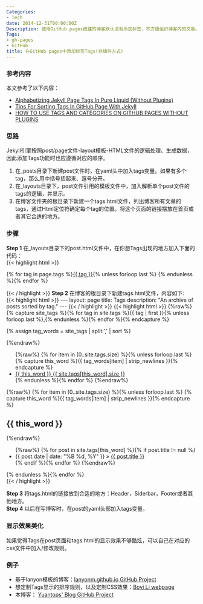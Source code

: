 ```yaml
---
Categories:
- Tech
date: 2014-12-31T00:00:00Z
Description: 使用GitHub pages搭建的博客默认没有添加标签，不方便组织博客内的文章。本文介绍如何通过改动模板文件，在博客内加入标签功能，使博客按照自己的心意组织起来。
Tags:
- gh-pages
- GitHub
title: 在GitHub pages中添加标签Tags(非插件方式)
---
```


### 参考内容
本文参考了以下内容：  

* [Alphabetizing Jekyll Page Tags In Pure Liquid (Without Plugins)](http://blog.lanyonm.org/articles/2013/11/21/alphabetize-jekyll-page-tags-pure-liquid.html)   
* [Tips For Sorting Tags In GitHub Page With Jekyll](http://boylee.me/development/2014/11/20/Tips-For-Sorting-Tags-In-GitHub-Page-With-Jekyll/)     
* [HOW TO USE TAGS AND CATEGORIES ON GITHUB PAGES WITHOUT PLUGINS](http://www.minddust.com/post/tags-and-categories-on-github-pages/)    

### 思路
Jekyll引擎按照post/page文件-layout模板-HTML文件的逻辑处理、生成数据，因此添加Tags功能时也应遵循对应的顺序。  
1. 在\_posts目录下新建post文件时，在yaml头中加入tags变量。如果有多个tag，那么用中括号括起来、逗号分开。  
2. 在\_layouts目录下，post文件引用的模板文件中，加入解析单个post文件的tags的逻辑，并显示。  
3. 在博客文件夹的根目录下新建一个tags.html文件，列出博客所有文章的tags，通过Html定位符确定每个tag的位置。将这个页面的链接摆放在首页或者其它合适的地方。  

### 步骤
**Step 1**
在\_layouts目录下的post.html文件中，在你想Tags出现的地方加入下面的代码：  
	{{< highlight html >}}
	<p class="entry-tags"> {% for tag in page.tags %}<a href="{{ site.url }}/tags.html#{{ tag | cgi_    e    scape }}" title="Pages tagged {{ tag }}" rel="tag" class="post-tag">{{ tag }}</a>{% unless forloop.last %}  {%     endunless %}{% endfor %}</p>
	{{< / highlight >}}
**Step 2**
在博客的根目录下新建tags.html文件，内容如下:  
{{< highlight html >}} ---
layout: page
title: Tags
description: "An archive of posts sorted by tag."
--- {{< / highlight >}}
{{< highlight html >}} {%raw%} {% capture site_tags %}{% for tag in site.tags %}{{ tag | first }}{% unless forloop.last %},{% endunless %}{% endfor %}{% endcapture %}
<!-- site_tags: {{ site_tags }} -->
{% assign tag_words = site_tags | split:',' | sort %}
<!-- tag_words: {{ tag_words }} --> {%endraw%}
<div id="tags">
  <ul class="tag-box inline">
{%raw%} {% for item in (0..site.tags.size) %}{% unless forloop.last %}
    {% capture this_word %}{{ tag_words[item] | strip_newlines }}{% endcapture %}
    <li><a href="#{{ this_word | cgi_escape }}" class="tag-in-page">{{ this_word }} <span>{{ site.tags[this_word].size }}</span></a></li>
  {% endunless %}{% endfor %} {%endraw%}
  </ul>
{%raw%} {% for item in (0..site.tags.size) %}{% unless forloop.last %}
    {% capture this_word %}{{ tag_words[item] | strip_newlines }}{% endcapture %}
  <h2 id="{{ this_word | cgi_escape }}">{{ this_word }}</h2> {%endraw%}
  <ul class="posts">
{%raw%} {% for post in site.tags[this_word] %}{% if post.title != null %}
    <li itemscope><span class="entry-date"><time datetime="{{ post.date | date_to_xmlschema }}" itemprop="datePublished">{{ post.date | date: "%B %d, %Y" }}</time></span> &raquo; <a href="{{ post.url }}">{{ post.title }}</a></li>
    {% endif %}{% endfor %} {%endraw%}
  </ul>
{% endunless %}{% endfor %}
</div>
{{< / highlight >}}
   
**Step 3**
将tags.html的链接放到合适的地方：Header，Siderbar，Footer或者其他地方。  
**Step 4**
以后在写博客时，在post的yaml头部加入tags变量。  

### 显示效果美化
如果觉得Tags在post页面和tags.html的显示效果不够酷炫，可以自己在对应的css文件中加入/修改规则。  

### 例子
- 基于lanyon模板的博客：[lanyonm.github.io GitHub Project](https://github.com/LanyonM/lanyonm.github.io)   
- 想定制Tags显示的排序规则，以及定制CSS效果：[Boyi Li webpage](http://boylee.me/development/2014/11/20/Tips-For-Sorting-Tags-In-GitHub-Page-With-Jekyll/)  
- 本博客： [Yuantops' Blog GitHub Project](https://github.com/yuantops/blog)  


